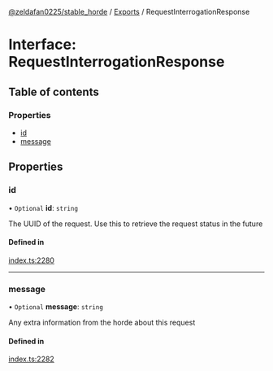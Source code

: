 [@zeldafan0225/stable_horde](../README.md) / [Exports](../modules.md) / RequestInterrogationResponse

# Interface: RequestInterrogationResponse

## Table of contents

### Properties

- [id](RequestInterrogationResponse.md#id)
- [message](RequestInterrogationResponse.md#message)

## Properties

### id

• `Optional` **id**: `string`

The UUID of the request. Use this to retrieve the request status in the future

#### Defined in

[index.ts:2280](https://github.com/ZeldaFan0225/stable_horde/blob/6d32b90/index.ts#L2280)

___

### message

• `Optional` **message**: `string`

Any extra information from the horde about this request

#### Defined in

[index.ts:2282](https://github.com/ZeldaFan0225/stable_horde/blob/6d32b90/index.ts#L2282)
